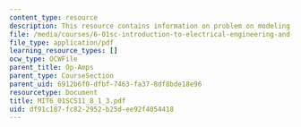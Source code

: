 ```yaml
---
content_type: resource
description: This resource contains information on problem on modeling op-amps.
file: /media/courses/6-01sc-introduction-to-electrical-engineering-and-computer-science-i-spring-2011/df91c187fc822952b25dee92f4054418_MIT6_01SCS11_8_1_3.pdf
file_type: application/pdf
learning_resource_types: []
ocw_type: OCWFile
parent_title: Op-Amps
parent_type: CourseSection
parent_uid: 6912b6f0-dfbf-7463-fa37-8df8bde18e96
resourcetype: Document
title: MIT6_01SCS11_8_1_3.pdf
uid: df91c187-fc82-2952-b25d-ee92f4054418
---
```

